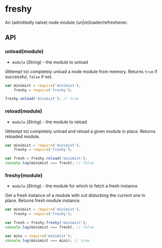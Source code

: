 # freshy

An (admittedly naïve) node module (un|re)loader/refreshener.


## API
### unload(module)

* `module` (*String*) - the module to unload

(Attempt to) completely unload a node module from memory. Returns `true` if successful, `false` if not.

```javascript
var minimist = require('minimist'),
    freshy = require('freshy');

freshy.unload('minimist'); // true
```


### reload(module)

* `module` (*String*) - the module to reload

(Attempt to) completely unload and reload a given module in place. Returns reloaded module.

```javascript
var minimist = require('minimist'),
    freshy = require('freshy');

var fresh = freshy.reload('minimist');
console.log(minimist === fresh); // false
```


### freshy(module)

* `module` (*String*) - the module for which to fetch a fresh instance

Get a fresh instance of a module with out disturbing the current one in place. Returns fresh module instance.
```javascript
var minimist = require('minimist'),
    freshy = require('freshy');

var fresh = freshy.freshy('minimist');
console.log(minimist === fresh); // false

var mini = require('minimist');
console.log(minimist === mini); // true
```